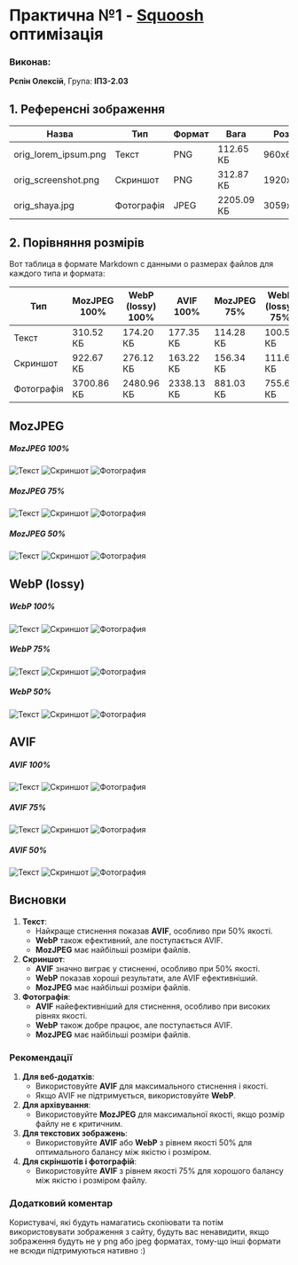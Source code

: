 # Практична №1 - [Squoosh](https://squoosh.app/) оптимізація

### Виконав:  
**Рєпін Олексій**, Група: **ІПЗ-2.03**
## 1. Референсні зображення

| Назва                | Тип        | Формат | Вага       | Розмір    |
| -------------------- | ---------- | ------ | ---------- | --------- |
| orig_lorem_ipsum.png | Текст      | PNG    | 112.65 КБ  | 960x662   |
| orig_screenshot.png  | Скриншот   | PNG    | 312.87 КБ  | 1920x1080 |
| orig_shaya.jpg       | Фотографія | JPEG   | 2205.09 КБ | 3059x2052 |
## 2. Порівняння розмірів

Вот таблица в формате Markdown с данными о размерах файлов для каждого типа и формата:

| Тип        | MozJPEG 100% | WebP (lossy) 100% | AVIF 100%  | MozJPEG 75% | WebP (lossy) 75% | AVIF 75%  | MozJPEG 50% | WebP (lossy) 50% | AVIF 50%  |
| ---------- | ------------ | ----------------- | ---------- | ----------- | ---------------- | --------- | ----------- | ---------------- | --------- |
| Текст      | 310.52 КБ    | 174.20 КБ         | 177.35 КБ  | 114.28 КБ   | 100.51 КБ        | 107.59 КБ | 81.01 КБ    | 87.92 КБ         | 82.71 КБ  |
| Скриншот   | 922.67 КБ    | 276.12 КБ         | 163.22 КБ  | 156.34 КБ   | 111.66 КБ        | 69.44 КБ  | 101.15 КБ   | 90.36 КБ         | 46.09 КБ  |
| Фотографія | 3700.86 КБ   | 2480.96 КБ        | 2338.13 КБ | 881.03 КБ   | 755.61 КБ        | 839.70 КБ | 587.56 КБ   | 579.63 КБ        | 426.31 КБ |
## MozJPEG
##### MozJPEG 100%
![Текст](images/MozJPEG_100_lorem_ipsum.jpg)
![Скриншот](images/MozJPEG_100_screenshot.jpg)
![Фотография](images/MozJPEG_100_shaya.jpg)

##### MozJPEG 75%
![Текст](images/MozJPEG_75_lorem_ipsum.jpg)
![Скриншот](images/MozJPEG_75_screenshot.jpg)
![Фотография](images/MozJPEG_75_shaya.jpg)

##### MozJPEG 50%
![Текст](images/MozJPEG_50_lorem_ipsum.jpg)
![Скриншот](images/MozJPEG_50_screenshot.jpg)
![Фотография](images/MozJPEG_50_shaya.jpg)

## WebP (lossy)
##### WebP 100%
![Текст](images/webp_100_lorem_ipsum.webp)
![Скриншот](images/webp_100_screenshot.webp)
![Фотография](images/webp_100_shaya.webp)

##### WebP 75%
![Текст](images/webp_75_lorem_ipsum.webp)
![Скриншот](images/webp_75_screenshot.webp)
![Фотография](images/webp_75_shaya.webp)

##### WebP 50%
![Текст](images/webp_50_lorem_ipsum.webp)
![Скриншот](images/webp_50_screenshot.webp)
![Фотография](images/webp_50_shaya.webp)

## AVIF
##### AVIF 100%
![Текст](images/avif_100_lorem_ipsum.avif)
![Скриншот](images/avif_100_screenshot.avif)
![Фотография](images/avif_100_shaya.avif)

##### AVIF 75%
![Текст](images/avif_75_lorem_ipsum.avif)
![Скриншот](images/avif_75_screenshot.avif)
![Фотография](images/avif_75_shaya.avif)

##### AVIF 50%
![Текст](images/avif_50_lorem_ipsum.avif)
![Скриншот](images/avif_50_screenshot.avif)
![Фотография](images/avif_50_shaya.avif)


## Висновки

1. **Текст**:
    - Найкраще стиснення показав **AVIF**, особливо при 50% якості.
    - **WebP** також ефективний, але поступається AVIF.
    - **MozJPEG** має найбільші розміри файлів.
2. **Скриншот**:
    - **AVIF** значно виграє у стисненні, особливо при 50% якості.
    - **WebP** показав хороші результати, але AVIF ефективніший.
    - **MozJPEG** має найбільші розміри файлів.
3. **Фотографія**:
    - **AVIF** найефективніший для стиснення, особливо при високих рівнях якості.
    - **WebP** також добре працює, але поступається AVIF.
    - **MozJPEG** має найбільші розміри файлів.

### Рекомендації

1. **Для веб-додатків**:
    - Використовуйте **AVIF** для максимального стиснення і якості.
    - Якщо AVIF не підтримується, використовуйте **WebP**.
2. **Для архівування**:
    - Використовуйте **MozJPEG** для максимальної якості, якщо розмір файлу не є критичним.
3. **Для текстових зображень**:
    - Використовуйте **AVIF** або **WebP** з рівнем якості 50% для оптимального балансу між якістю і розміром.
4. **Для скріншотів і фотографій**:
    - Використовуйте **AVIF** з рівнем якості 75% для хорошого балансу між якістю і розміром файлу.

### Додатковий коментар

Користувачі, які будуть намагатись скопіювати та потім використовувати зображення з сайту, будуть вас ненавидити, якщо зображення будуть не у png або jpeg форматах, тому-що інші формати не всюди підтримуються нативно :)